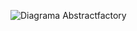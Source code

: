 ![Diagrama Abstractfactory](https://github.com/user-attachments/assets/be452d13-e46d-4515-8ef6-20a10d346e31)
